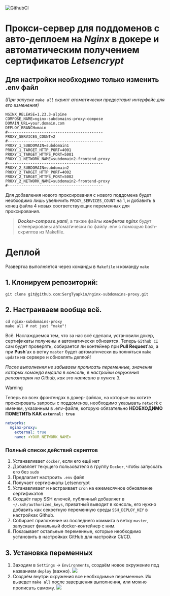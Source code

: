 ![GithubCI](https://github.com/sergtyapkin/nginx-subdomains-proxy/actions/workflows/deploy.yml/badge.svg)

# Прокси-сервер для поддоменов с авто-деплоем на _Nginx_ в докере и автоматическим получением сертификатов _Letsencrypt_
## Для настройки необходимо только изменить .env файл
_(При запуске `make all` скрипт атоматически предоставит интерфейс для его изменения)_
```dotenv
NGINX_RELEASE=1.23.3-alpine
COMPOSE_NAME=nginx-subdomains-proxy-compose
DOMAIN_URL=your.domain.com
DEPLOY_BRANCH=main
#------------------------------------------
PROXY_SERVICES_COUNT=2
#------------------------------------------
PROXY_1_SUBDOMAIN=subdomain1
PROXY_1_TARGET_HTTP_PORT=4001
PROXY_1_TARGET_HTTPS_PORT=5001
PROXY_1_NETWORK_NAME=subdomain2-frontend-proxy
#------------------------------------------
PROXY_2_SUBDOMAIN=subdomain2
PROXY_2_TARGET_HTTP_PORT=4002
PROXY_2_TARGET_HTTPS_PORT=5002
PROXY_2_NETWORK_NAME=subdomain2-frontend-proxy
#------------------------------------------
```
Для добавления нового проксирования с нового поддомена будет необходимо лишь увеличить `PROXY_SERVICES_COUNT` на 1,
и добавить в конец файла 4 новых соответствующих переменных для проксирования. <br>
> ***Docker-compose.yaml***, а также файлы ***конфигов nginx*** будут сгенерированы автоматически по файлу .env с помощью bash-скриптов из Makefile. 

# Деплой
Развертка выполняется через команды в `Makefile` и команду `make`

## 1. Клонируем репозиторий:
```SHELL
git clone git@github.com:SergTyapkin/nginx-subdomains-proxy.git
```

## 2. Настраиваем вообще всё.
```SHELL
cd nginx-subdomains-proxy
make all # not just "make"!
````
Всё. Наслаждаемся тем, что за нас всё сделали, установили докер, сертификаты получены и автоматически обновятся.
Теперь `Github CI` сам будет проверять, собирается ли контейнер при **Pull Request**'ах, а при **Push**'ах в ветку `master` будет автоматически выполняться `make update` на сервере и обновлять деплой!

_После выполнения не забываем прописать переменные, значения которых команда выдала в консоль, в настройки окружения репозитория на Github, как это написано в пункте 3._

> [!WARNING]
> Теперь во всех фронтендах в докер-файлах, на которые вы хотите проксировать запросы с поддоменов, необходимо указывать `network` с именем, указанным в .env-файле, которую обязательно **НЕОБХОДИМО ПОМЕТИТЬ КАК `external: true`**
> ```yaml
> networks:
>   nginx-proxy:
>     external: true
>     name: <YOUR_NETWORK_NAME>
> ```

### Полный список действий скриптов
1. Устанавливает `docker`, если его ещё нет
2. Добавляет текущего пользователя в группу `Docker`, чтобы запускать его без `sudo`
3. Предлагает настроить `.env` файл
4. Получает сертификаты Letsencrypt
5. Устанавливает и настраивает `cron` на ежемесячное обновление сертификатов
6. Создаёт пару SSH ключей, публичный добавляет в `~/.ssh/authorized_keys`, приватный выводит в консоль, его нужно добавить как секретную переменную среды `SSH_DEPLOY_KEY` в настройках Github.
7. Собирает приложение из последнего коммита в ветку `master`, запускает финальный docker-контейнер с ним.
8. Показывает остальеые переменные, которые необходимо установить в настройках GitHub для настройки CI/CD.

## 3. Установка переменных
1. Заходим в `Settings` -> `Environments`, создаём новое окружение под названием `deploy` (важно).
![](/README_res/1.png)
2. Создаём внутри окружения все необходимые переменные. Их выведет `make all` после завершения выполнения, или можно прописать самому.
![](/README_res/2.png)
